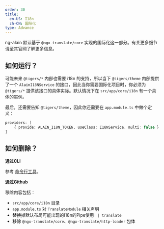 ```yaml
---
order: 30
title:
  en-US: I18n
  zh-CN: 国际化
type: Advance
---
```


ng-alain 默认基于 `@ngx-translate/core` 实现的国际化这一部分。有关更多细节请至其官网了解更多信息。

## 如何运行？

可能未来 `@tigers/*` 内部也需要 i18n 的支持，所以当下 `@tigers/theme` 内部提供了一个 `AlainI18NService` 的接口，因此当你需要国际化项目时，你必须为 `@tigers/*` 提供该接口的具体实际。默认情况下在 `src/app/core/i18n` 有一个具体的实例。

最后，还需要告知 `@tigers/theme`，因此你还需要在 `app.module.ts` 中做个定义：

```ts
providers: [
    { provide: ALAIN_I18N_TOKEN, useClass: I18NService, multi: false }
]
```

## 如何删除？

**通过CLI**

参考 [命令行工具](/cli)。

**通过Github**

移除内容包括：

+ `src/app/core/i18n` 目录
+ `app.module.ts` 对 `TranslateModule` 相关声明
+ 替换掉默认布局可能出现的I18n的Pipe使用 ` | translate`
+ 移除 `@ngx-translate/core`、`@ngx-translate/http-loader` 包体
